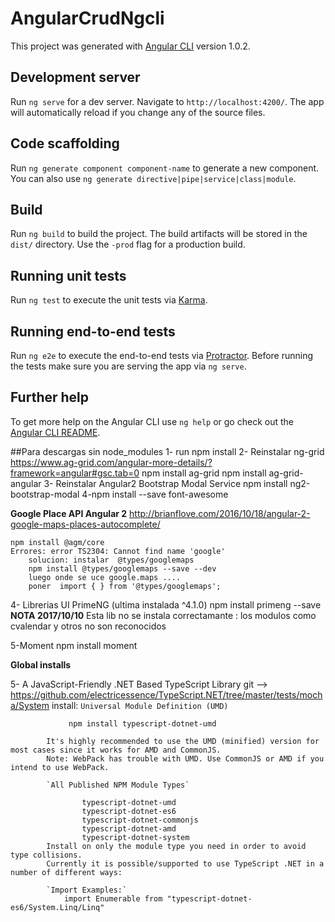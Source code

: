 # AngularCrudNgcli

This project was generated with [Angular CLI](https://github.com/angular/angular-cli) version 1.0.2.

## Development server

Run `ng serve` for a dev server. Navigate to `http://localhost:4200/`. The app will automatically reload if you change any of the source files.

## Code scaffolding

Run `ng generate component component-name` to generate a new component. You can also use `ng generate directive|pipe|service|class|module`.

## Build

Run `ng build` to build the project. The build artifacts will be stored in the `dist/` directory. Use the `-prod` flag for a production build.

## Running unit tests

Run `ng test` to execute the unit tests via [Karma](https://karma-runner.github.io).

## Running end-to-end tests

Run `ng e2e` to execute the end-to-end tests via [Protractor](http://www.protractortest.org/).
Before running the tests make sure you are serving the app via `ng serve`.

## Further help

To get more help on the Angular CLI use `ng help` or go check out the [Angular CLI README](https://github.com/angular/angular-cli/blob/master/README.md).



##Para descargas sin node_modules
1- run npm install
2- Reinstalar ng-grid https://www.ag-grid.com/angular-more-details/?framework=angular#gsc.tab=0
    npm install ag-grid
    npm install ag-grid-angular
3- Reinstalar Angular2 Bootstrap Modal Service
    npm install ng2-bootstrap-modal
4-npm install --save font-awesome

**Google Place API Angular 2**
http://brianflove.com/2016/10/18/angular-2-google-maps-places-autocomplete/

    npm install @agm/core
    Errores: error TS2304: Cannot find name 'google'
        solucion: instalar  @types/googlemaps 
        npm install @types/googlemaps --save --dev
        luego onde se uce google.maps ....
        poner  import { } from '@types/googlemaps';

4- Librerias UI PrimeNG (ultima instalada ^4.1.0) 
    npm install primeng --save
    **NOTA 2017/10/10** Esta lib no se instala correctamante : los modulos como cvalendar y otros no son reconocidos

5-Moment
npm install moment

**Global installs**

5- A JavaScript-Friendly .NET Based TypeScript Library
    git --> https://github.com/electricessence/TypeScript.NET/tree/master/tests/mocha/System
    install:
            `Universal Module Definition (UMD)`

                 npm install typescript-dotnet-umd

            It's highly recommended to use the UMD (minified) version for most cases since it works for AMD and CommonJS.
            Note: WebPack has trouble with UMD. Use CommonJS or AMD if you intend to use WebPack.

            `All Published NPM Module Types`

                    typescript-dotnet-umd
                    typescript-dotnet-es6
                    typescript-dotnet-commonjs
                    typescript-dotnet-amd
                    typescript-dotnet-system
            Install on only the module type you need in order to avoid type collisions.
            Currently it is possible/supported to use TypeScript .NET in a number of different ways:

            `Import Examples:`
                import Enumerable from "typescript-dotnet-es6/System.Linq/Linq"